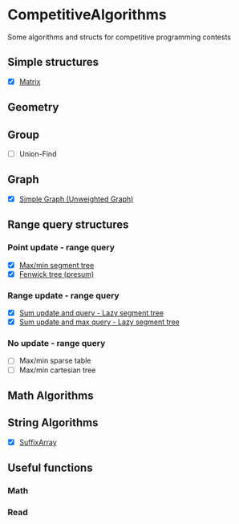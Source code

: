 # CompetitiveAlgorithms
Some algorithms and structs for competitive programming contests

## Simple structures
- [X] [Matrix](https://github.com/thalyson004/CompetitiveAlgorithms/blob/master/matrix.cpp)

## Geometry 

## Group
- [ ] Union-Find

## Graph
- [X] [Simple Graph (Unweighted Graph)](https://github.com/thalyson004/CompetitiveAlgorithms/blob/master/simpleGraph.cpp)

## Range query structures
### Point update - range query
- [X] [Max/min segment tree](https://github.com/thalyson004/CompetitiveAlgorithms/blob/master/maxTree.cpp)
- [X] [Fenwick tree (presum)](https://github.com/thalyson004/CompetitiveAlgorithms/blob/master/preSumBit.cpp)

### Range update - range query
- [X] [Sum update and query - Lazy segment tree](https://github.com/thalyson004/CompetitiveAlgorithms/blob/master/rangeSumTree.cpp)
- [X] [Sum update and max query - Lazy segment tree](https://github.com/thalyson004/CompetitiveAlgorithms/blob/master/rangeSumUpdateRangeMaxQueryTree.cpp)

### No update - range query
- [ ] Max/min sparse table
- [ ] Max/min cartesian tree

## Math Algorithms

## String Algorithms
- [X] [SuffixArray](https://github.com/thalyson004/CompetitiveAlgorithms/blob/master/suffixArray.cpp)

## Useful functions
### Math
### Read


